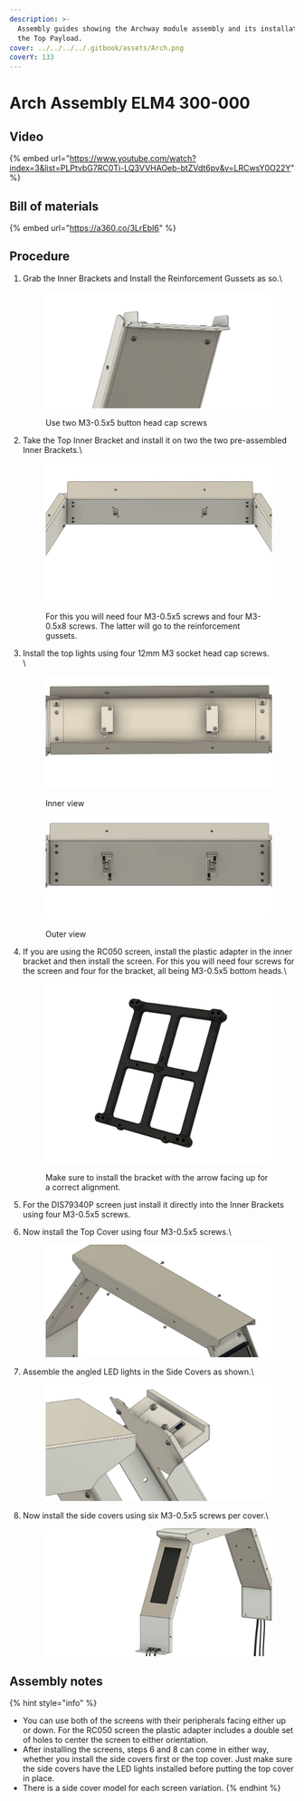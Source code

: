 ```yaml
---
description: >-
  Assembly guides showing the Archway module assembly and its installation in
  the Top Payload.
cover: ../../../../.gitbook/assets/Arch.png
coverY: 133
---
```


# Arch Assembly ELM4 300-000

## Video

{% embed url="https://www.youtube.com/watch?index=3&list=PLPtvbG7RC0Ti-LQ3VVHAOeb-btZVdt6pv&v=LRCwsY0O22Y" %}

## Bill of materials

{% embed url="https://a360.co/3LrEbI6" %}

## Procedure

1.  Grab the Inner Brackets and Install the Reinforcement Gussets as so.\


    <figure><img src="../../../../.gitbook/assets/image (1) (1) (4).png" alt=""><figcaption><p>Use two M3-0.5x5 button head cap screws</p></figcaption></figure>
2.  Take the Top Inner Bracket and install it on two the two pre-assembled Inner Brackets.\


    <figure><img src="../../../../.gitbook/assets/image (3) (3).png" alt=""><figcaption><p>For this you will need four M3-0.5x5 screws and four M3-0.5x8 screws. The latter will go to the reinforcement gussets.</p></figcaption></figure>
3.  Install the top lights using four 12mm M3 socket head cap screws.\
    \


    <figure><img src="../../../../.gitbook/assets/image (16) (1).png" alt=""><figcaption><p>Inner view</p></figcaption></figure>

    <figure><img src="../../../../.gitbook/assets/image (13).png" alt=""><figcaption><p>Outer view</p></figcaption></figure>
4.  If you are using the RC050 screen, install the plastic adapter in the inner bracket and then install the screen. For this you will need four screws for the screen and four for the bracket, all being M3-0.5x5 bottom heads.\


    <figure><img src="../../../../.gitbook/assets/image (5) (2).png" alt=""><figcaption><p>Make sure to install the bracket with the arrow facing up for a correct alignment.</p></figcaption></figure>
5. For the DIS79340P screen just install it directly into the Inner Brackets using four M3-0.5x5 screws.
6.  Now install the Top Cover using four M3-0.5x5 screws.\




    <figure><img src="../../../../.gitbook/assets/image (2).png" alt=""><figcaption></figcaption></figure>
7.  Assemble the angled LED lights in the Side Covers as shown.\


    <figure><img src="../../../../.gitbook/assets/image (17) (1).png" alt=""><figcaption></figcaption></figure>
8.  Now install the side covers using six M3-0.5x5 screws per cover.\


    <figure><img src="../../../../.gitbook/assets/ELM4 Archway Module Full Assembly - frame at 2m5s.jpg" alt=""><figcaption></figcaption></figure>

## Assembly notes

{% hint style="info" %}
* You can use both of the screens with their peripherals facing either up or down. For the RC050 screen the plastic adapter includes a double set of holes to center the screen to either orientation.
* After installing the screens, steps 6 and 8 can come in either way, whether you install the side covers first or the top cover. Just make sure the side covers have the LED lights installed before putting the top cover in place.
* There is a side cover model for each screen variation.
{% endhint %}
